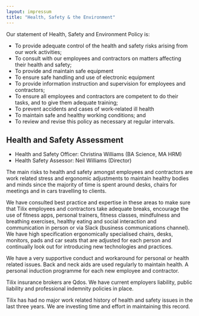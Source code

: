 ```yaml
---
layout: impressum
title: "Health, Safety & the Environment"
---
```


Our statement of Health, Safety and Environment Policy is:

- To provide adequate control of the health and safety risks arising from our work activities;
- To consult with our employees and contractors on matters affecting their health and safety;
- To provide and maintain safe equipment
- To ensure safe handling and use of electronic equipment
- To provide information instruction and supervision for employees and contractors;
- To ensure all employees and contractors are competent to do their tasks, and to give them adequate training;
- To prevent accidents and cases of work-related ill health
- To maintain safe and healthy working conditions;  and
- To review and revise this policy as necessary at regular intervals.

## Health and Safety Assessment

- Health and Safety Officer: Christina Williams (BA Science, MA HRM)
- Health Safety Assessor: Neil Williams (Director)

The main risks to health and safety amongst employees and contractors are work related stress and ergonomic adjustments to maintain healthy bodies and minds since the majority of time is spent around desks, chairs for meetings and in cars travelling to clients.

We have consulted best practice and expertise in these areas to make sure that Tilix employees and contractors take adequate breaks, encourage the use of fitness apps, personal trainers, fitness classes, mindfulness and breathing exercises, healthy eating and social interaction and communication in person or via Slack (business communications channel). We have high specification ergonomically specialised chairs, desks, monitors, pads and car seats that are adjusted for each person and continually look out for introducing new technologies and practices.

We have a very supportive conduct and workaround for personal or health related issues. Back and neck aids are used regularly to maintain health. A personal induction programme for each new employee and contractor.

Tilix insurance brokers are Qdos. We have current employers liability, public liability and professional indemnity policies in place.

Tilix has had no major work related history of health and safety issues in the last three years. We are investing time and effort in maintaining this record.
